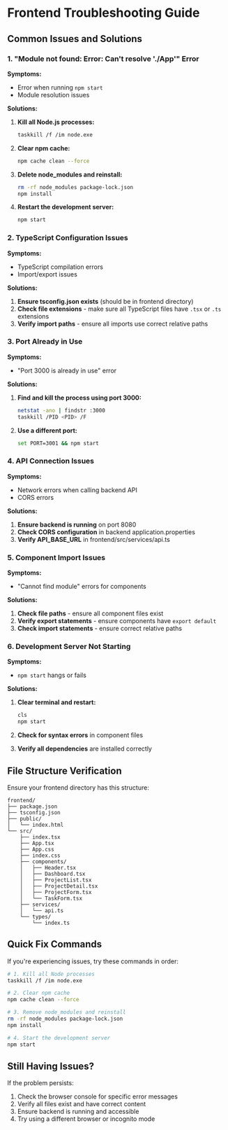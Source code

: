 # Frontend Troubleshooting Guide

## Common Issues and Solutions

### 1. "Module not found: Error: Can't resolve './App'" Error

**Symptoms:**
- Error when running `npm start`
- Module resolution issues

**Solutions:**
1. **Kill all Node.js processes:**
   ```bash
   taskkill /f /im node.exe
   ```

2. **Clear npm cache:**
   ```bash
   npm cache clean --force
   ```

3. **Delete node_modules and reinstall:**
   ```bash
   rm -rf node_modules package-lock.json
   npm install
   ```

4. **Restart the development server:**
   ```bash
   npm start
   ```

### 2. TypeScript Configuration Issues

**Symptoms:**
- TypeScript compilation errors
- Import/export issues

**Solutions:**
1. **Ensure tsconfig.json exists** (should be in frontend directory)
2. **Check file extensions** - make sure all TypeScript files have `.tsx` or `.ts` extensions
3. **Verify import paths** - ensure all imports use correct relative paths

### 3. Port Already in Use

**Symptoms:**
- "Port 3000 is already in use" error

**Solutions:**
1. **Find and kill the process using port 3000:**
   ```bash
   netstat -ano | findstr :3000
   taskkill /PID <PID> /F
   ```

2. **Use a different port:**
   ```bash
   set PORT=3001 && npm start
   ```

### 4. API Connection Issues

**Symptoms:**
- Network errors when calling backend API
- CORS errors

**Solutions:**
1. **Ensure backend is running** on port 8080
2. **Check CORS configuration** in backend application.properties
3. **Verify API_BASE_URL** in frontend/src/services/api.ts

### 5. Component Import Issues

**Symptoms:**
- "Cannot find module" errors for components

**Solutions:**
1. **Check file paths** - ensure all component files exist
2. **Verify export statements** - ensure components have `export default`
3. **Check import statements** - ensure correct relative paths

### 6. Development Server Not Starting

**Symptoms:**
- `npm start` hangs or fails

**Solutions:**
1. **Clear terminal and restart:**
   ```bash
   cls
   npm start
   ```

2. **Check for syntax errors** in component files
3. **Verify all dependencies** are installed correctly

## File Structure Verification

Ensure your frontend directory has this structure:
```
frontend/
├── package.json
├── tsconfig.json
├── public/
│   └── index.html
└── src/
    ├── index.tsx
    ├── App.tsx
    ├── App.css
    ├── index.css
    ├── components/
    │   ├── Header.tsx
    │   ├── Dashboard.tsx
    │   ├── ProjectList.tsx
    │   ├── ProjectDetail.tsx
    │   ├── ProjectForm.tsx
    │   └── TaskForm.tsx
    ├── services/
    │   └── api.ts
    └── types/
        └── index.ts
```

## Quick Fix Commands

If you're experiencing issues, try these commands in order:

```bash
# 1. Kill all Node processes
taskkill /f /im node.exe

# 2. Clear npm cache
npm cache clean --force

# 3. Remove node_modules and reinstall
rm -rf node_modules package-lock.json
npm install

# 4. Start the development server
npm start
```

## Still Having Issues?

If the problem persists:
1. Check the browser console for specific error messages
2. Verify all files exist and have correct content
3. Ensure backend is running and accessible
4. Try using a different browser or incognito mode 